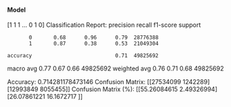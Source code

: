 #### Model
[1 1 1 ... 0 1 0]
Classification Report:
              precision    recall  f1-score   support

           0       0.68      0.96      0.79  28776388
           1       0.87      0.38      0.53  21049304

    accuracy                           0.71  49825692
   macro avg       0.77      0.67      0.66  49825692
weighted avg       0.76      0.71      0.68  49825692

Accuracy: 0.714281178473146
Confusion Matrix:
[[27534099  1242289]
 [12993849  8055455]]
Confusion Matrix (%):
[[55.26084615  2.49326994]
 [26.07861221 16.1672717 ]]
